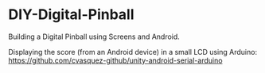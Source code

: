 # DIY-Digital-Pinball
Building a Digital Pinball using Screens and Android.


Displaying the score (from an Android device) in a small LCD using Arduino:
https://github.com/cvasquez-github/unity-android-serial-arduino
